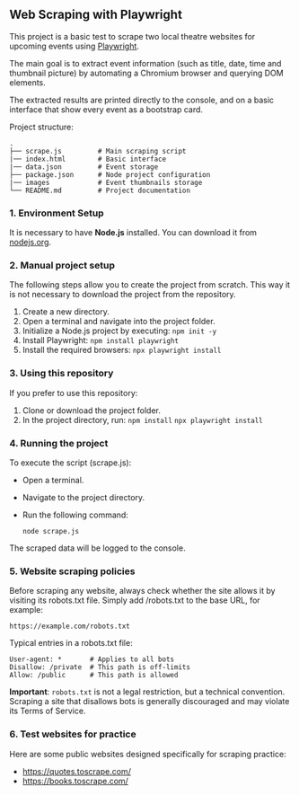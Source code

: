 
## Web Scraping with Playwright

This project is a basic test to scrape two local theatre websites for upcoming events using [Playwright](https://playwright.dev/).

The main goal is to extract event information (such as title, date, time and thumbnail picture) by automating a Chromium browser and querying DOM elements.

The extracted results are printed directly to the console, and on a basic interface that show every event as a bootstrap card.

Project structure:

    .
    ├── scrape.js         # Main scraping script
    |── index.html        # Basic interface
    |── data.json         # Event storage
    ├── package.json      # Node project configuration
    |── images            # Event thumbnails storage
    └── README.md         # Project documentation



### 1. Environment Setup

It is necessary to have **Node.js** installed. You can download it from [nodejs.org](https://nodejs.org/).

### 2. Manual project setup

The following steps allow you to create the project from scratch. This way it is not necessary to download the project from the repository.

1. Create a new directory.
2. Open a terminal and navigate into the project folder.
3. Initialize a Node.js project by executing:
    ```npm init -y```
4. Install Playwright:
    ```npm install playwright```
5. Install the required browsers:
    ```npx playwright install```

### 3. Using this repository

If you prefer to use this repository:

1. Clone or download the project folder.
2. In the project directory, run:
    ```npm install```
    ```npx playwright install```


### 4. Running the project

To execute the script (scrape.js):

- Open a terminal.
- Navigate to the project directory.
- Run the following command:

    ```node scrape.js```
    
The scraped data will be logged to the console.



### 5. Website scraping policies

Before scraping any website, always check whether the site allows it by visiting its robots.txt file. Simply add /robots.txt to the base URL, for example:

    https://example.com/robots.txt
    
Typical entries in a robots.txt file:

    User-agent: *       # Applies to all bots
    Disallow: /private  # This path is off-limits
    Allow: /public      # This path is allowed

**Important**: ```robots.txt``` is not a legal restriction, but a technical convention. Scraping a site that disallows bots is generally discouraged and may violate its Terms of Service.


### 6. Test websites for practice

Here are some public websites designed specifically for scraping practice:

- https://quotes.toscrape.com/
- https://books.toscrape.com/

